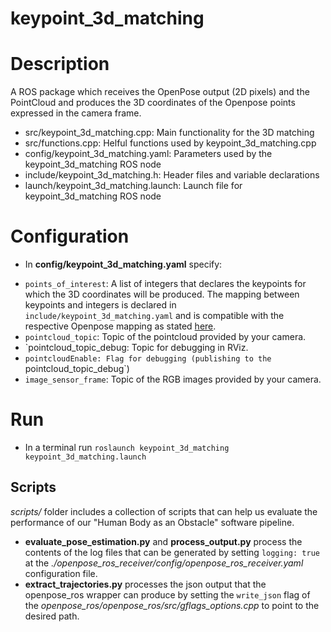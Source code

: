 # keypoint_3d_matching

# Description
A ROS package which receives the OpenPose output (2D pixels) and the PointCloud  and produces the 3D coordinates of the Openpose points expressed in the camera frame. 

- src/keypoint_3d_matching.cpp: Main functionality for the 3D matching
- src/functions.cpp: Helful functions used by keypoint_3d_matching.cpp
- config/keypoint_3d_matching.yaml: Parameters used by the keypoint_3d_matching ROS node
- include/keypoint_3d_matching.h: Header files and variable declarations
- launch/keypoint_3d_matching.launch: Launch file for keypoint_3d_matching ROS node

# Configuration
- In <b>config/keypoint_3d_matching.yaml</b> specify:
* `points_of_interest`: A list of integers that declares the keypoints for which the 3D coordinates will be produced. The mapping between keypoints and integers is declared in `include/keypoint_3d_matching.yaml` and is compatible with the respective Openpose mapping as stated [here](https://github.com/CMU-Perceptual-Computing-Lab/openpose/blob/master/src/openpose/pose/poseParameters.cpp). 
* `pointcloud_topic`: Topic of the pointcloud provided by your camera. 
* `pointcloud_topic_debug: Topic for debugging in RViz.
* `pointcloudEnable: Flag for debugging (publishing to the `pointcloud_topic_debug`)
* `image_sensor_frame`: Topic of the RGB images provided by your camera.

# Run
- In a terminal run `roslaunch keypoint_3d_matching keypoint_3d_matching.launch`


## Scripts

_scripts/_ folder includes a collection of scripts that can help us evaluate the performance of our "Human Body as an Obstacle" software pipeline.
* **evaluate_pose_estimation.py** and **process_output.py** process the contents of the log files that can be generated by setting ```logging: true``` at the *./openpose_ros_receiver/config/openpose_ros_receiver.yaml* configuration file.
* **extract_trajectories.py** processes the json output that the openpose_ros wrapper can produce by setting the ```write_json``` flag of the *openpose_ros/openpose_ros/src/gflags_options.cpp* to point to the desired path. 
